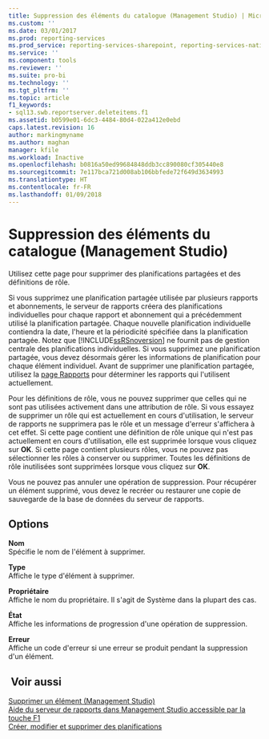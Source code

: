 ```yaml
---
title: Suppression des éléments du catalogue (Management Studio) | Microsoft Docs
ms.custom: ''
ms.date: 03/01/2017
ms.prod: reporting-services
ms.prod_service: reporting-services-sharepoint, reporting-services-native
ms.service: ''
ms.component: tools
ms.reviewer: ''
ms.suite: pro-bi
ms.technology: ''
ms.tgt_pltfrm: ''
ms.topic: article
f1_keywords:
- sql13.swb.reportserver.deleteitems.f1
ms.assetid: b0599e01-6dc3-4484-80d4-022a412e0ebd
caps.latest.revision: 16
author: markingmyname
ms.author: maghan
manager: kfile
ms.workload: Inactive
ms.openlocfilehash: b0816a50ed99684848ddb3cc890080cf305440e8
ms.sourcegitcommit: 7e117bca721d008ab106bbfede72f649d3634993
ms.translationtype: HT
ms.contentlocale: fr-FR
ms.lasthandoff: 01/09/2018
---
```

# <a name="delete-catalog-items-management-studio"></a>Suppression des éléments du catalogue (Management Studio)
  Utilisez cette page pour supprimer des planifications partagées et des définitions de rôle.  
  
 Si vous supprimez une planification partagée utilisée par plusieurs rapports et abonnements, le serveur de rapports créera des planifications individuelles pour chaque rapport et abonnement qui a précédemment utilisé la planification partagée. Chaque nouvelle planification individuelle contiendra la date, l'heure et la périodicité spécifiée dans la planification partagée. Notez que [!INCLUDE[ssRSnoversion](../../includes/ssrsnoversion-md.md)] ne fournit pas de gestion centrale des planifications individuelles. Si vous supprimez une planification partagée, vous devez désormais gérer les informations de planification pour chaque élément individuel. Avant de supprimer une planification partagée, utilisez la [page Rapports](../../reporting-services/tools/schedule-properties-reports-page.md) pour déterminer les rapports qui l'utilisent actuellement.  
  
 Pour les définitions de rôle, vous ne pouvez supprimer que celles qui ne sont pas utilisées activement dans une attribution de rôle. Si vous essayez de supprimer un rôle qui est actuellement en cours d'utilisation, le serveur de rapports ne supprimera pas le rôle et un message d'erreur s'affichera à cet effet. Si cette page contient une définition de rôle unique qui n'est pas actuellement en cours d'utilisation, elle est supprimée lorsque vous cliquez sur **OK**. Si cette page contient plusieurs rôles, vous ne pouvez pas sélectionner les rôles à conserver ou supprimer. Toutes les définitions de rôle inutilisées sont supprimées lorsque vous cliquez sur **OK**.  
  
 Vous ne pouvez pas annuler une opération de suppression. Pour récupérer un élément supprimé, vous devez le recréer ou restaurer une copie de sauvegarde de la base de données du serveur de rapports.  
  
## <a name="options"></a>Options  
 **Nom**  
 Spécifie le nom de l'élément à supprimer.  
  
 **Type**  
 Affiche le type d'élément à supprimer.  
  
 **Propriétaire**  
 Affiche le nom du propriétaire. Il s'agit de Système dans la plupart des cas.  
  
 **État**  
 Affiche les informations de progression d'une opération de suppression.  
  
 **Erreur**  
 Affiche un code d'erreur si une erreur se produit pendant la suppression d'un élément.  
  
## <a name="see-also"></a> Voir aussi  
 [Supprimer un élément &#40;Management Studio&#41;](../../reporting-services/tools/delete-an-item-management-studio.md)   
 [Aide du serveur de rapports dans Management Studio accessible par la touche F1](../../reporting-services/tools/report-server-in-management-studio-f1-help.md)   
 [Créer, modifier et supprimer des planifications](../../reporting-services/subscriptions/create-modify-and-delete-schedules.md)  
  
  
